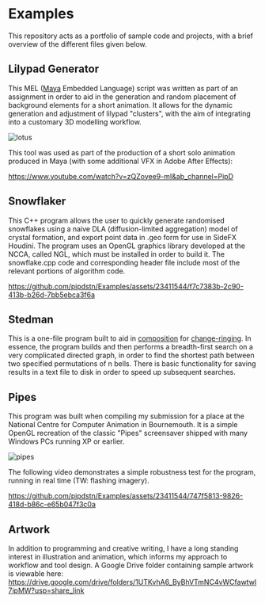 # Examples
This repository acts as a portfolio of sample code and projects, with a brief overview of the different files given below.

## Lilypad Generator
This MEL ([Maya](https://www.autodesk.co.uk/products/maya/overview) Embedded Language) script was written as part of an assignment in order to aid in the generation and random placement of background elements for a short animation. It allows for the dynamic generation and adjustment of lilypad "clusters", with the aim of integrating into a customary 3D modelling workflow.

![lotus](https://github.com/pipdstn/Examples/assets/23411544/dfe9794f-4358-4d36-8cb2-cac5ac67a990)

This tool was used as part of the production of a short solo animation produced in Maya (with some additional VFX in Adobe After Effects):

https://www.youtube.com/watch?v=zQZoyee9-mI&ab_channel=PipD

## Snowflaker
This C++ program allows the user to quickly generate randomised snowflakes using a naive DLA (diffusion-limited aggregation) model of crystal formation, and export point data in .geo form for use in SideFX Houdini. The program uses an OpenGL graphics library developed at the NCCA, called NGL, which must be installed in order to build it. The snowflake.cpp code and corresponding header file include most of the relevant portions of algorithm code.

https://github.com/pipdstn/Examples/assets/23411544/f7c7383b-2c90-413b-b26d-7bb5ebca3f6a

## Stedman
This is a one-file program built to aid in [composition](https://cccbr.org.uk/wp-content/uploads/2016/02/leary.pdf) for [change-ringing](https://en.wikipedia.org/wiki/Method_ringing). In essence, the program builds and then performs a breadth-first search on a very complicated directed graph, in order to find the shortest path between two specified permutations of n bells. There is basic functionality for saving results in a text file to disk in order to speed up subsequent searches.

## Pipes
This program was built when compiling my submission for a place at the National Centre for Computer Animation in Bournemouth. It is a simple OpenGL recreation of the classic  "Pipes" screensaver shipped with many Windows PCs running XP or earlier.

![pipes](https://github.com/pipdstn/Examples/assets/23411544/2c31dd23-18ac-498b-b137-814bbab99b72)

The following video demonstrates a simple robustness test for the program, running in real time (TW: flashing imagery).

https://github.com/pipdstn/Examples/assets/23411544/747f5813-9826-418d-b86c-e65b047f3c0a

## Artwork
In addition to programming and creative writing, I have a long standing interest in illustration and animation, which informs my approach to workflow and tool design. A Google Drive folder containing sample artwork is viewable here: https://drive.google.com/drive/folders/1UTKvhA6_ByBhVTmNC4vWCfawtwI7ipMW?usp=share_link


